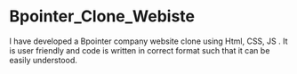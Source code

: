 # Bpointer_Clone_Webiste
I have developed a Bpointer company website clone using Html, CSS, JS . It is user friendly and code is written in correct format such that it can be easily understood.
